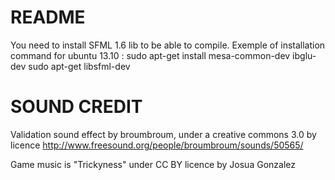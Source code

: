 # README

You need to install SFML 1.6 lib to be able to compile.
Exemple of installation command for ubuntu 13.10 : 
sudo apt-get install mesa-common-dev ibglu-dev
sudo apt-get libsfml-dev

# SOUND CREDIT
Validation sound effect by broumbroum, under a creative commons 3.0 by licence
http://www.freesound.org/people/broumbroum/sounds/50565/

Game music is "Trickyness" under CC BY licence by Josua Gonzalez